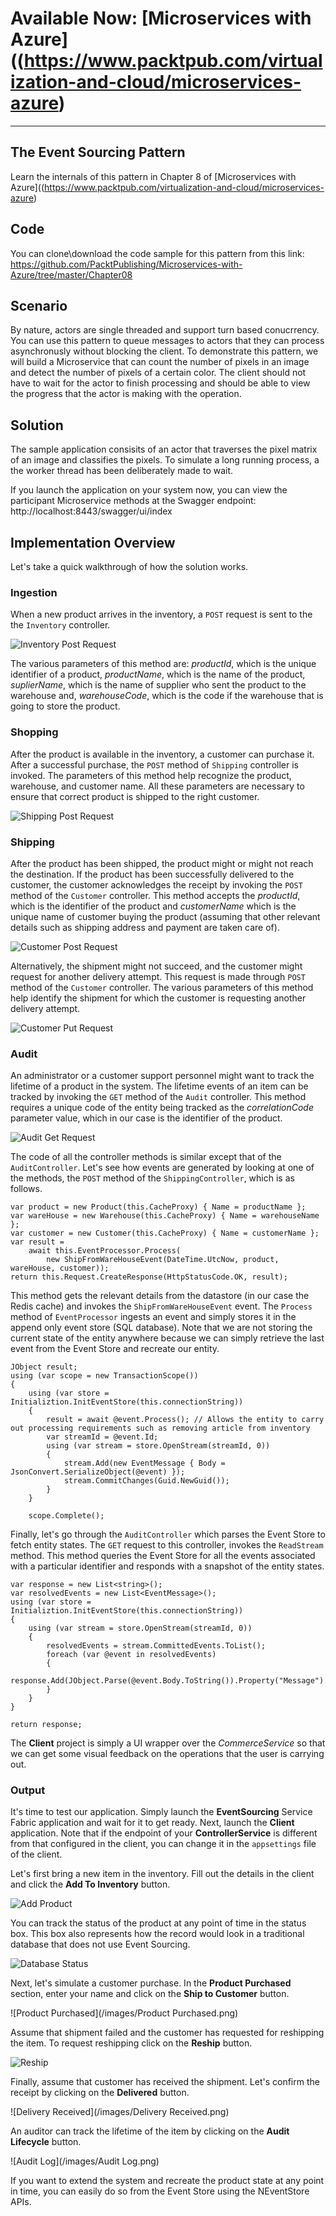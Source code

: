 # Available Now: [Microservices with Azure]((https://www.packtpub.com/virtualization-and-cloud/microservices-azure)
---

## The Event Sourcing Pattern
Learn the internals of this pattern in Chapter 8 of [Microservices with Azure]((https://www.packtpub.com/virtualization-and-cloud/microservices-azure)

## Code
You can clone\download the code sample for this pattern from this link: https://github.com/PacktPublishing/Microservices-with-Azure/tree/master/Chapter08

## Scenario
By nature, actors are single threaded and support turn based conucrrency. You can use this pattern to queue messages to actors that they can process asynchronusly without blocking the client. To demonstrate this pattern, we will build a Microservice that can count the number of pixels in an image and detect the number of pixels of a certain color. The client should not have to wait for the actor to finish processing and should be able to view the progress that the actor is making with the operation.

## Solution
The sample application consisits of an actor that traverses the pixel matrix of an image and classifies the pixels. To simulate a long running process, a the worker thread has been deliberately made to wait.


If you launch the application on your system now, you can view the participant Microservice methods at the Swagger endpoint: http://localhost:8443/swagger/ui/index

## Implementation Overview
Let's take a quick walkthrough of how the solution works.

### Ingestion
When a new product arrives in the inventory, a `POST` request is sent to the the `Inventory` controller.

![Inventory Post Request](/images/InventoryPostRequest.png)

The various parameters of this method are: *productId*, which is the unique identifier of a product, *productName*, which is the name of the product, *suplierName*, which is the name of supplier who sent the product to the warehouse and, *warehouseCode*, which is the code if the warehouse that is going to store the product.

### Shopping
After the product is available in the inventory, a customer can purchase it. After a successful purchase, the `POST` method of `Shipping` controller is invoked. The parameters of this method help recognize the product, warehouse, and customer name. All these parameters are necessary to ensure that correct product is shipped to the right customer.

![Shipping Post Request](/images/ShippingPostRequest.png)

### Shipping
After the product has been shipped, the product might or might not reach the destination. If the product has been successfully delivered to the customer, the customer acknowledges the receipt by invoking the `POST` method of the `Customer` controller. This method accepts the *productId*, which is the identifier of the product and *customerName* which is the unique name of customer buying the product (assuming that other relevant details such as shipping address and payment are taken care of).

![Customer Post Request](/images/CustomerPostRequest.png)

Alternatively, the shipment might not succeed, and the customer might request for another delivery attempt. This request is made through `POST` method of the `Customer` controller. The various parameters of this method help identify the shipment for which the customer is requesting another delivery attempt.

![Customer Put Request](/images/CustomerPutRequest.png)

### Audit
An administrator or a customer support personnel might want to track the lifetime of a product in the system. The lifetime events of an item can be tracked by invoking the `GET` method of the `Audit` controller. This method requires a unique code of the entity being tracked as the *correlationCode* parameter value, which in our case is the identifier of the product.

![Audit Get Request](/images/AuditGetRequest.png)

The code of all the controller methods is similar except that of the `AuditController`. Let's see how events are generated by looking at one of the methods, the `POST` method of the `ShippingController`, which is as follows. 

```
var product = new Product(this.CacheProxy) { Name = productName };
var wareHouse = new Warehouse(this.CacheProxy) { Name = warehouseName };
var customer = new Customer(this.CacheProxy) { Name = customerName };
var result =
    await this.EventProcessor.Process(
        new ShipFromWareHouseEvent(DateTime.UtcNow, product, wareHouse, customer));
return this.Request.CreateResponse(HttpStatusCode.OK, result);
```
This method gets the relevant details from the datastore (in our case the Redis cache) and invokes the `ShipFromWareHouseEvent` event. The `Process` method of `EventProcessor` ingests an event and simply stores it in the append only event store (SQL database). Note that we are not storing the current state of the entity anywhere because we can simply retrieve the last event from the Event Store and recreate our entity.

```
JObject result;
using (var scope = new TransactionScope())
{
    using (var store = Initializtion.InitEventStore(this.connectionString))
    {
        result = await @event.Process(); // Allows the entity to carry out processing requirements such as removing article from inventory
        var streamId = @event.Id;
        using (var stream = store.OpenStream(streamId, 0))
        {
            stream.Add(new EventMessage { Body = JsonConvert.SerializeObject(@event) });
            stream.CommitChanges(Guid.NewGuid());
        }
    }

    scope.Complete();
```

Finally, let's go through the `AuditController` which parses the Event Store to fetch entity states. The `GET` request to this controller, invokes the `ReadStream` method. This method queries the Event Store for all the events associated with a particular identifier and responds with a snapshot of the entity states.

```
var response = new List<string>();
var resolvedEvents = new List<EventMessage>();
using (var store = Initializtion.InitEventStore(this.connectionString))
{
    using (var stream = store.OpenStream(streamId, 0))
    {
        resolvedEvents = stream.CommittedEvents.ToList();
        foreach (var @event in resolvedEvents)
        {
            response.Add(JObject.Parse(@event.Body.ToString()).Property("Message").Value.ToString());
        }
    }
}

return response;
```
The **Client** project is simply a UI wrapper over the *CommerceService* so that we can get some visual feedback on the operations that the user is carrying out.

### Output
It's time to test our application. Simply launch the **EventSourcing** Service Fabric application and wait for it to get ready. Next, launch the **Client** application. Note that if the endpoint of your **ControllerService** is different from that configured in the client, you can change it in the `appsettings` file of the client.

Let's first bring a new item in the inventory. Fill out the details in the client and click the **Add To Inventory** button.

![Add Product](/images/AddProduct.png)

You can track the status of the product at any point of time in the status box. This box also represents how the record would look in a traditional database that does not use Event Sourcing.

![Database Status](/images/DatabaseStatus.png)

Next, let's simulate a customer purchase. In the **Product Purchased** section, enter your name and click on the **Ship to Customer** button.

![Product Purchased](/images/Product Purchased.png)

Assume that shipment failed and the customer has requested for reshipping the item. To request reshipping click on the **Reship** button.

![Reship](/images/Reship.png)

Finally, assume that customer has received the shipment. Let's confirm the receipt by clicking on the **Delivered** button.

![Delivery Received](/images/Delivery Received.png)

An auditor can track the lifetime of the item by clicking on the **Audit Lifecycle** button.

![Audit Log](/images/Audit Log.png)

If you want to extend the system and recreate the product state at any point in time, you can easily do so from the Event Store using the NEventStore APIs.